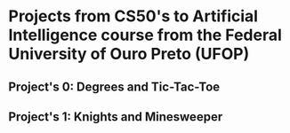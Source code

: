 # Projects from CS50's to Artificial Intelligence course from the Federal University of Ouro Preto (UFOP)
## Project's 0: Degrees and Tic-Tac-Toe 
## Project's 1: Knights and Minesweeper
